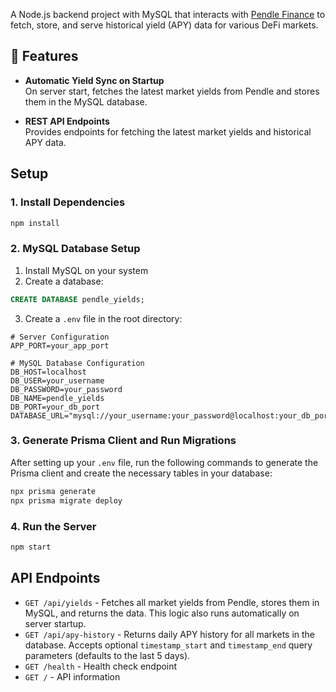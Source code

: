 A Node.js backend project with MySQL that interacts with [Pendle Finance](https://pendle.finance/) to fetch, store, and serve historical yield (APY) data for various DeFi markets.


## 🚀 Features

- **Automatic Yield Sync on Startup**  
  On server start, fetches the latest market yields from Pendle and stores them in the MySQL database.

- **REST API Endpoints**  
  Provides endpoints for fetching the latest market yields and historical APY data.


## Setup

### 1. Install Dependencies

```bash
npm install
```

### 2. MySQL Database Setup

1. Install MySQL on your system
2. Create a database:

```sql
CREATE DATABASE pendle_yields;
```

3. Create a `.env` file in the root directory:

```env
# Server Configuration
APP_PORT=your_app_port

# MySQL Database Configuration
DB_HOST=localhost
DB_USER=your_username
DB_PASSWORD=your_password
DB_NAME=pendle_yields
DB_PORT=your_db_port
DATABASE_URL="mysql://your_username:your_password@localhost:your_db_port/pendle_yields"
```

### 3. Generate Prisma Client and Run Migrations

After setting up your `.env` file, run the following commands to generate the Prisma client and create the necessary tables in your database:

```bash
npx prisma generate
npx prisma migrate deploy
```

### 4. Run the Server

```bash
npm start
```

## API Endpoints

- `GET /api/yields` - Fetches all market yields from Pendle, stores them in MySQL, and returns the data. This logic also runs automatically on server startup.
- `GET /api/apy-history` - Returns daily APY history for all markets in the database. Accepts optional `timestamp_start` and `timestamp_end` query parameters (defaults to the last 5 days).
- `GET /health` - Health check endpoint
- `GET /` - API information
